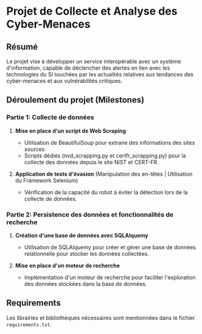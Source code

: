# Projet de Collecte et Analyse des Cyber-Menaces

## Résumé

Le projet vise à développer un service interopérable avec un système d'information, capable de déclencher des alertes en lien avec les technologies du SI touchées par les actualités relatives aux tendances des cyber-menaces et aux vulnérabilités critiques.

## Déroulement du projet (Milestones)

### Partie 1: Collecte de données
1. **Mise en place d'un script de Web Scraping**
   - Utilisation de BeautifulSoup pour extraire des informations des sites sources.
   - Scripts dédiés (nvd_scrapping.py et certfr_scrapping.py) pour la collecte des données depuis le site NIST et CERT-FR.

2. **Application de tests d'évasion** (Manipulation des en-têtes | Utilisation du Framework Selenium)
   - Vérification de la capacité du robot à éviter la détection lors de la collecte de données.

### Partie 2: Persistence des données et fonctionnalités de recherche
1. **Création d'une base de données avec SQLAlquemy**
   - Utilisation de SQLAlquemy pour créer et gérer une base de données relationnelle pour stocker les données collectées.

2. **Mise en place d'un moteur de recherche**
   - Implémentation d'un moteur de recherche pour faciliter l'exploration des données stockées dans la base de données.

## Requirements
Les librairies et bibliothèques nécessaires sont mentionnées dans le fichier `requirements.txt`.
